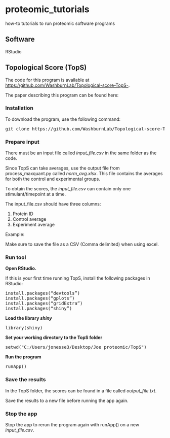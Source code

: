 # proteomic_tutorials
how-to tutorials to run proteomic software programs

## Software

RStudio

## Topological Score (TopS)

The code for this program is available at https://github.com/WashburnLab/Topological-score-TopS-.

The paper describing this program can be found here: 

### Installation

To download the program, use the following command:
<pre>
git clone https://github.com/WashburnLab/Topological-score-TopS-.git
</pre>

### Prepare input

There must be an input file called *input_file.csv* in the same folder as the code. 

Since TopS can take averages, use the output file from process_maxquant.py called *norm_avg.xlsx*. This file contains the averages for both the control and experimental groups. 

To obtain the scores, the *input_file.csv* can contain only one stimulant/timepoint at a time. 

The input_file.csv should have three columns:
1. Protein ID
2. Control average
3. Experiment average

Example:

Make sure to save the file as a CSV (Comma delimited) when using excel.

### Run tool

__Open RStudio.__

If this is your first time running TopS, install the following packages in RStudio:

<pre>
install.packages(“devtools”)
install.packages(“gplots”)
install.packages(“gridExtra”)  
install.packages(“shiny”)          
</pre>

__Load the library *shiny*__ 
<pre>
library(shiny)
</pre>

__Set your working directory to the TopS folder__
<pre>
setwd("C:/Users/jonesse3/Desktop/Joe_proteomic/TopS")
</pre>

__Run the program__
<pre>
runApp()
</pre>

### Save the results
In the TopS folder, the scores can be found in a file called *output_file.txt*. 

Save the results to a new file before running the app again.

### Stop the app
Stop the app to rerun the program again with runApp() on a new *input_file.csv*.


